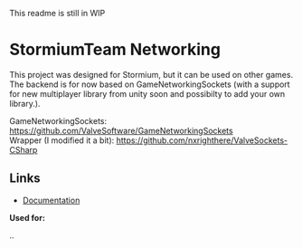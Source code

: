 This readme is still in WIP

# StormiumTeam Networking

This project was designed for Stormium, but it can be used on other games.  
The backend is for now based on GameNetworkingSockets (with a support for new multiplayer library from unity soon and possibilty to add your own library.).

GameNetworkingSockets: https://github.com/ValveSoftware/GameNetworkingSockets   
Wrapper (I modified it a bit): https://github.com/nxrighthere/ValveSockets-CSharp   

## Links

- [Documentation](Documentation/GettingStarted.md)

**Used for:**

..
